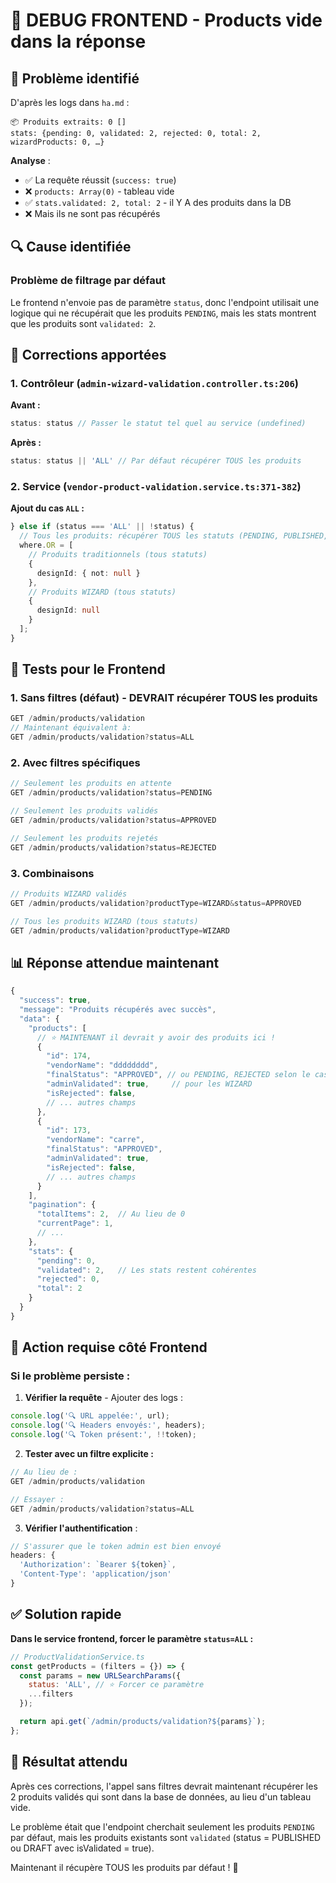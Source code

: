 # 🔧 DEBUG FRONTEND - Products vide dans la réponse

## 🐛 **Problème identifié**

D'après les logs dans `ha.md` :
```
📦 Produits extraits: 0 []
stats: {pending: 0, validated: 2, rejected: 0, total: 2, wizardProducts: 0, …}
```

**Analyse** :
- ✅ La requête réussit (`success: true`)
- ❌ `products: Array(0)` - tableau vide
- ✅ `stats.validated: 2, total: 2` - il Y A des produits dans la DB
- ❌ Mais ils ne sont pas récupérés

## 🔍 **Cause identifiée**

### **Problème de filtrage par défaut**

Le frontend n'envoie pas de paramètre `status`, donc l'endpoint utilisait une logique qui ne récupérait que les produits `PENDING`, mais les stats montrent que les produits sont `validated: 2`.

## 🔧 **Corrections apportées**

### **1. Contrôleur** (`admin-wizard-validation.controller.ts:206`)

**Avant :**
```typescript
status: status // Passer le statut tel quel au service (undefined)
```

**Après :**
```typescript
status: status || 'ALL' // Par défaut récupérer TOUS les produits
```

### **2. Service** (`vendor-product-validation.service.ts:371-382`)

**Ajout du cas `ALL` :**
```typescript
} else if (status === 'ALL' || !status) {
  // Tous les produits: récupérer TOUS les statuts (PENDING, PUBLISHED, DRAFT, REJECTED)
  where.OR = [
    // Produits traditionnels (tous statuts)
    {
      designId: { not: null }
    },
    // Produits WIZARD (tous statuts)
    {
      designId: null
    }
  ];
}
```

## 🎯 **Tests pour le Frontend**

### **1. Sans filtres (défaut) - DEVRAIT récupérer TOUS les produits**
```javascript
GET /admin/products/validation
// Maintenant équivalent à:
GET /admin/products/validation?status=ALL
```

### **2. Avec filtres spécifiques**
```javascript
// Seulement les produits en attente
GET /admin/products/validation?status=PENDING

// Seulement les produits validés
GET /admin/products/validation?status=APPROVED

// Seulement les produits rejetés
GET /admin/products/validation?status=REJECTED
```

### **3. Combinaisons**
```javascript
// Produits WIZARD validés
GET /admin/products/validation?productType=WIZARD&status=APPROVED

// Tous les produits WIZARD (tous statuts)
GET /admin/products/validation?productType=WIZARD
```

## 📊 **Réponse attendue maintenant**

```javascript
{
  "success": true,
  "message": "Produits récupérés avec succès",
  "data": {
    "products": [
      // ⭐ MAINTENANT il devrait y avoir des produits ici !
      {
        "id": 174,
        "vendorName": "dddddddd",
        "finalStatus": "APPROVED", // ou PENDING, REJECTED selon le cas
        "adminValidated": true,     // pour les WIZARD
        "isRejected": false,
        // ... autres champs
      },
      {
        "id": 173,
        "vendorName": "carre",
        "finalStatus": "APPROVED",
        "adminValidated": true,
        "isRejected": false,
        // ... autres champs
      }
    ],
    "pagination": {
      "totalItems": 2,  // Au lieu de 0
      "currentPage": 1,
      // ...
    },
    "stats": {
      "pending": 0,
      "validated": 2,   // Les stats restent cohérentes
      "rejected": 0,
      "total": 2
    }
  }
}
```

## 🚨 **Action requise côté Frontend**

### **Si le problème persiste :**

1. **Vérifier la requête** - Ajouter des logs :
```javascript
console.log('🔍 URL appelée:', url);
console.log('🔍 Headers envoyés:', headers);
console.log('🔍 Token présent:', !!token);
```

2. **Tester avec un filtre explicite :**
```javascript
// Au lieu de :
GET /admin/products/validation

// Essayer :
GET /admin/products/validation?status=ALL
```

3. **Vérifier l'authentification** :
```javascript
// S'assurer que le token admin est bien envoyé
headers: {
  'Authorization': `Bearer ${token}`,
  'Content-Type': 'application/json'
}
```

## ✅ **Solution rapide**

**Dans le service frontend, forcer le paramètre `status=ALL` :**

```javascript
// ProductValidationService.ts
const getProducts = (filters = {}) => {
  const params = new URLSearchParams({
    status: 'ALL', // ⭐ Forcer ce paramètre
    ...filters
  });

  return api.get(`/admin/products/validation?${params}`);
};
```

## 🎯 **Résultat attendu**

Après ces corrections, l'appel sans filtres devrait maintenant récupérer les 2 produits validés qui sont dans la base de données, au lieu d'un tableau vide.

Le problème était que l'endpoint cherchait seulement les produits `PENDING` par défaut, mais les produits existants sont `validated` (status = PUBLISHED ou DRAFT avec isValidated = true).

Maintenant il récupère TOUS les produits par défaut ! 🚀